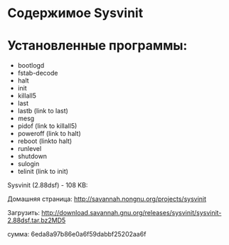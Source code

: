  
 # Содержимое Sysvinit #
 
 # Установленные программы: #
 * bootlogd 
 * fstab-decode
 * halt
 * init
 * killall5
 * last
 * lastb (link to last)
 * mesg
 * pidof (link to killall5)
 * poweroff (link to halt) 
 * reboot (linkto halt)
 * runlevel
 * shutdown
 * sulogin
 * telinit (link to init)


Sysvinit (2.88dsf) - 108 KB:

Домашняя страница: http://savannah.nongnu.org/projects/sysvinit

Загрузить: http://download.savannah.gnu.org/releases/sysvinit/sysvinit-2.88dsf.tar.bz2MD5 

сумма: 6eda8a97b86e0a6f59dabbf25202aa6f
